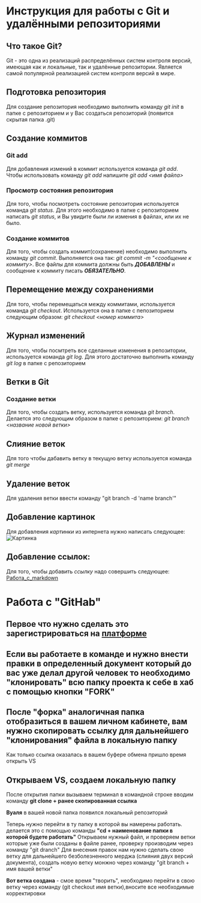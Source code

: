# Инструкция для работы с Git и удалёнными репозиториями

## Что такое Git?
Git - это одна из реализаций распределённых систем контроля версий, имеющая как и локальные, так и удалённые репозитории. Является самой популярной реализацией систем контроля версий в мире.

## Подготовка репозитория
Для создание репозитория необходимо выполнить команду *git init*  в папке с репозиторием и у Вас создаться репозиторий (появится скрытая папка .git)

## Создание коммитов

### Git add
Для добавления измений в коммит используется команда *git add*. Чтобы использовать команду *git add* напишите *git add <имя файла>*

### Просмотр состояния репозитория
Для того, чтобы посмотреть состояние репозитория используется команда *git status*. Для этого необходимо в папке с репозиторием написать *git status*, и Вы увидите были ли измения в файлах, или их не было.

### Создание коммитов
Для того, чтобы создать коммит(сохранение) необходимо выполнить команду *git commit*. Выполняется она так: *git commit -m "<сообщение к коммиту>*. Все файлы для коммита должны быть ***ДОБАВЛЕНЫ*** и сообщение к коммиту писать ***ОБЯЗАТЕЛЬНО***.

## Перемещение между сохранениями
Для того, чтобы перемещаться между коммитами, используется команда *git checkout*. Используется она в папке с пепозиторием следующим образом: *git checkout <номер коммита>*

## Журнал изменений
Для того, чтобы посмтреть все сделанные изменения в репозитории, используется команда *git log*. Для этого достаточно выполнить команду *git log* в папке с репозиторием

## Ветки в Git

### Создание ветки

Для того, чтобы создать ветку, используется команда *git branch*. Делается это следующим образом в папке с репозиторием: *git branch <название новой ветки>*

## Слияние веток

Для того чтобы дабавить ветку в текущую ветку используется команда *git merge <name branch>*

## Удаление веток
Для удаления ветки ввести команду "git branch -d 'name branch'"

## Добавление картинок
Для добавления *картинки* из интернета нужно написать следующее:  ![Картинка](https://bipbap.ru/wp-content/uploads/2021/11/1619541010_52-oir_mobi-p-nyashnie-kotiki-zhivotnie-krasivo-foto-57-730x856.jpg)

## Добавление ссылок:
Для того, чтобы добавить *ссылку* надо совершить следующее: [Работа_с_markdown](https://help.vivaldi.com/ru/services-ru/forum-ru/markdown-formatting/#:~:text=Markdown%20%E2%80%94%20%D1%8D%D1%82%D0%BE%20%D0%BF%D1%80%D0%BE%D1%81%D1%82%D0%BE%D0%B9%20%D1%8F%D0%B7%D1%8B%D0%BA%20%D1%80%D0%B0%D0%B7%D0%BC%D0%B5%D1%82%D0%BA%D0%B8,%D0%B8%20%D0%B4%D0%BE%D1%81%D1%82%D1%83%D0%BF%D0%BD%D1%8B%D0%B5%20%D0%BD%D0%B0%20%D0%B2%D1%81%D0%B5%D1%85%20%D0%BA%D0%BB%D0%B0%D0%B2%D0%B8%D0%B0%D1%82%D1%83%D1%80%D0%B0%D1%85.)


# Работа с "GitHab"

## Первое что нужно сделать это зарегистрироваться на [платформе](https://github.com/AdamKa2103/-_-_3) 

## Если вы работаете в команде и нужно внести правки в определенный документ который до вас уже делал другой человек то необходимо "клонировать" всю папку проекта к себе в хаб с помощью кнопки __"FORK"__

## После "форка" аналогичная папка отобразиться в вашем личном кабинете, вам нужно скопировать ссылку для дальнейшего "клонирования" файла в локальную папку

Как только ссылка оказалась в вашем буфере обмена пришло время открыть VS

## Открываем VS, создаем локальную папку
После открытия папки вызываем терминал в командной строке вводим команду __git clone + ранее скопированная ссылка__

__Вуаля__ в вашей новой папка появился локальный репозиторий

Теперь нужно перейти в ту папку в которой вы намерены работать. делается это с помощью команды __"cd + наименование папки в которой будете работать"__
Открываем нужный файл, и проверяем ветки которые уже были созданы в файле ранее, проверку производим через команду "git dranch"
Для внесения правок нам нужно сделать свою ветку для дальнейшего безболезненного мерджа (слияния двух версий документа), создать новую ветку монжно через команду "git branch + имя вашей ветки"

__Вот ветка создана__ - смое время "творить", необходимо перейти в свою ветку через команду (git checkout имя ветки),вносите все необходимые корректировки

